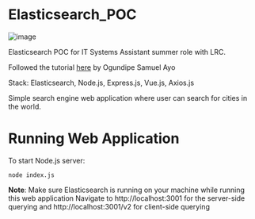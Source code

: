 # Elasticsearch_POC
![image](https://user-images.githubusercontent.com/53841219/124328392-81b9b080-db57-11eb-8727-ceaafd548f13.png)

Elasticsearch POC for IT Systems Assistant summer role with LRC.

Followed the tutorial [here](https://www.digitalocean.com/community/tutorials/how-to-build-a-real-time-search-engine-with-node-vue-and-elasticsearch) by Ogundipe Samuel Ayo

Stack: Elasticsearch, Node.js, Express.js, Vue.js, Axios.js

Simple search engine web application where user can search for cities in the world.

# Running Web Application
To start Node.js server:
```
node index.js
```
**Note**: Make sure Elasticsearch is running on your machine while running this web application
Navigate to http://localhost:3001 for the server-side querying and http://localhost:3001/v2 for client-side querying
